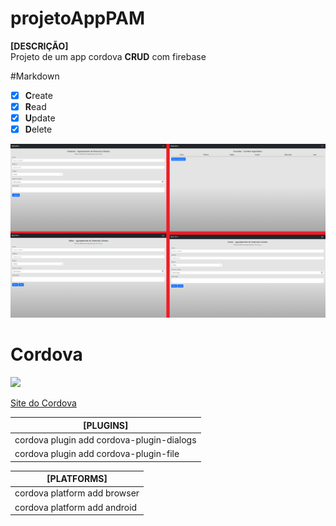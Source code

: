 # projetoAppPAM
<html>
<b>[DESCRIÇÃO]</b> </br>
Projeto de um app cordova <b>CRUD</b> com firebase </br>

#Markdown
- [x] <b>C</b>reate </br>
- [x] <b>R</b>ead </br>
- [x] <b>U</b>pdate </br>
- [x] <b>D</b>elete </br>

<img src="telas.png">

<h1>Cordova</h1>
<img src="https://cordova.apache.org/static/img/cordova_256.png">

<a href="https://cordova.apache.org/">Site do Cordova</a>

|<b>[PLUGINS]</b>|
|----------------|
|cordova plugin add cordova-plugin-dialogs|
|cordova plugin add cordova-plugin-file|

|<b>[PLATFORMS]</b>|
|----------------|
|cordova platform add browser|
|cordova platform add android|

</html>
